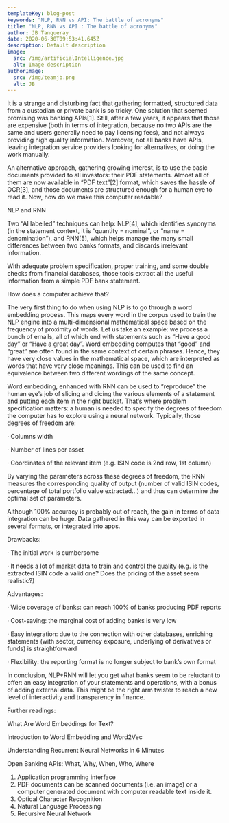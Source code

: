 ```yaml
---
templateKey: blog-post
keywords: "NLP, RNN vs API: The battle of acronyms"
title: "NLP, RNN vs API : The battle of acronyms"
author: JB Tanqueray
date: 2020-06-30T09:53:41.645Z
description: Default description
image:
  src: /img/artificialIntelligence.jpg
  alt: Image description
authorImage: 
  src: /img/teamjb.png
  alt: JB
---
```

It is a strange and disturbing fact that gathering formatted, structured data from a custodian or private bank is so tricky. One solution that seemed promising was banking APIs[1]. Still, after a few years, it appears that those are expensive (both in terms of integration, because no two APIs are the same and users generally need to pay licensing fees), and not always providing high quality information. Moreover, not all banks have APIs, leaving integration service providers looking for alternatives, or doing the work manually.

An alternative approach, gathering growing interest, is to use the basic documents provided to all investors: their PDF statements. Almost all of them are now available in “PDF text”[2] format, which saves the hassle of OCR[3], and those documents are structured enough for a human eye to read it. Now, how do we make this computer readable?

NLP and RNN

Two “AI labelled” techniques can help: NLP[4], which identifies synonyms (in the statement context, it is “quantity = nominal”, or “name = denomination”), and RNN[5], which helps manage the many small differences between two banks formats, and discards irrelevant information.

With adequate problem specification, proper training, and some double checks from financial databases, those tools extract all the useful information from a simple PDF bank statement.

How does a computer achieve that?

The very first thing to do when using NLP is to go through a word embedding process. This maps every word in the corpus used to train the NLP engine into a multi-dimensional mathematical space based on the frequency of proximity of words. Let us take an example: we process a bunch of emails, all of which end with statements such as “Have a good day” or “Have a great day”. Word embedding computes that “good” and “great” are often found in the same context of certain phrases. Hence, they have very close values in the mathematical space, which are interpreted as words that have very close meanings. This can be used to find an equivalence between two different wordings of the same concept.

Word embedding, enhanced with RNN can be used to “reproduce” the human eye’s job of slicing and dicing the various elements of a statement and putting each item in the right bucket. That’s where problem specification matters: a human is needed to specify the degrees of freedom the computer has to explore using a neural network. Typically, those degrees of freedom are:

· Columns width

· Number of lines per asset

· Coordinates of the relevant item (e.g. ISIN code is 2nd row, 1st column)


By varying the parameters across these degrees of freedom, the RNN measures the corresponding quality of output (number of valid ISIN codes, percentage of total portfolio value extracted…) and thus can determine the optimal set of parameters.

Although 100% accuracy is probably out of reach, the gain in terms of data integration can be huge. Data gathered in this way can be exported in several formats, or integrated into apps.

Drawbacks:

· The initial work is cumbersome

· It needs a lot of market data to train and control the quality (e.g. is the extracted ISIN code a valid one? Does the pricing of the asset seem realistic?)

Advantages:

· Wide coverage of banks: can reach 100% of banks producing PDF reports

· Cost-saving: the marginal cost of adding banks is very low

· Easy integration: due to the connection with other databases, enriching statements (with sector, currency exposure, underlying of derivatives or funds) is straightforward

· Flexibility: the reporting format is no longer subject to bank’s own format

In conclusion, NLP+RNN will let you get what banks seem to be reluctant to offer: an easy integration of your statements and operations, with a bonus of adding external data. This might be the right arm twister to reach a new level of interactivity and transparency in finance.

Further readings:

What Are Word Embeddings for Text?

Introduction to Word Embedding and Word2Vec

Understanding Recurrent Neural Networks in 6 Minutes

Open Banking APIs: What, Why, When, Who, Where

1. Application programming interface
2. PDF documents can be scanned documents (i.e. an image) or a computer generated document with computer readable text inside it.
3. Optical Character Recognition
4. Natural Language Processing
5. Recursive Neural Network